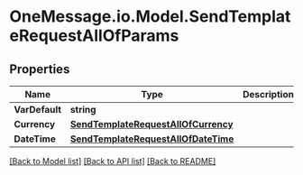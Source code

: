# OneMessage.io.Model.SendTemplateRequestAllOfParams

## Properties

Name | Type | Description | Notes
------------ | ------------- | ------------- | -------------
**VarDefault** | **string** |  | [optional] 
**Currency** | [**SendTemplateRequestAllOfCurrency**](SendTemplateRequestAllOfCurrency.md) |  | [optional] 
**DateTime** | [**SendTemplateRequestAllOfDateTime**](SendTemplateRequestAllOfDateTime.md) |  | [optional] 

[[Back to Model list]](../README.md#documentation-for-models) [[Back to API list]](../README.md#documentation-for-api-endpoints) [[Back to README]](../README.md)

